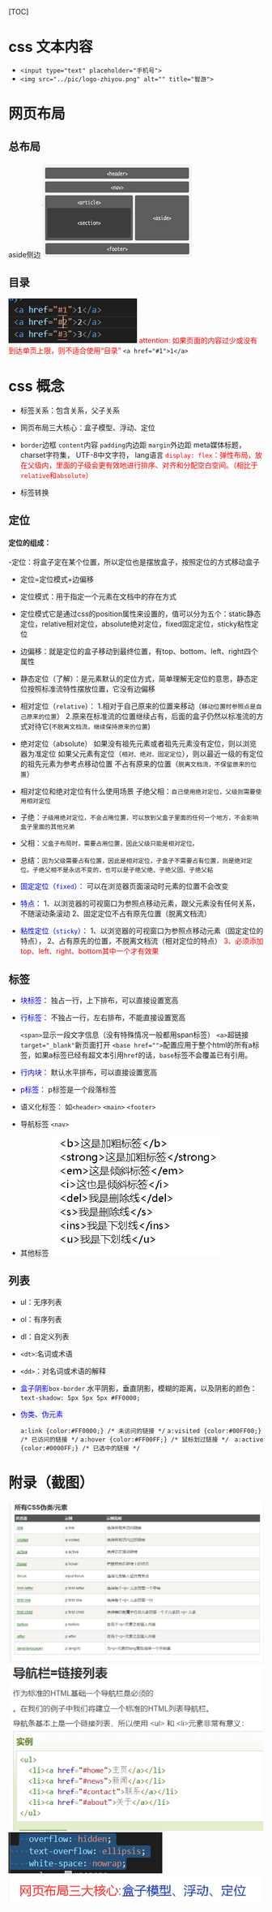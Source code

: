 [TOC]



# css 文本内容
- `<input type="text" placeholder="手机号">`
- `<img src="../pic/logo-zhiyou.png" alt="" title="智游">`
# 网页布局
## 总布局
  aside侧边
![布局](2022-09-06-14-59-36.png)
## 目录
![目录](2022-09-06-16-06-11.png)
<font color="red">attention:
    如果页面的内容过少或没有到达单页上限，则不适合使用“目录”</font>
  `<a href="#1">1</a>`




# css 概念
- 标签关系：包含关系，父子关系
- 网页布局三大核心：盒子模型、浮动、定位
- `border`边框 `content`内容 `padding`内边距 `margin`外边距
  meta媒体标题，
  charset字符集，
  UTF-8中文字符，
  lang语言
  <font color='red'>
  `display: flex`：弹性布局，放在父级内，里面的子级会更有效地进行排序、对齐和分配空白空间。（相比于`relative`和`absolute`）
  </font>


- 标签转换
## 定位
#### 定位的组成：
-定位：将盒子定在某个位置，所以定位也是摆放盒子，按照定位的方式移动盒子
- 定位=定位模式+边偏移
- 定位模式：用于指定一个元素在文档中的存在方式
- 定位模式它是通过css的position属性来设置的，值可以分为五个：static静态定位，relative相对定位，absolute绝对定位，fixed固定定位，sticky粘性定位

- 边偏移：就是定位的盒子移动到最终位置，有top、bottom、left、right四个属性

- 静态定位（了解）：是元素默认的定位方式，简单理解无定位的意思，静态定位按照标准流特性摆放位置，它没有边偏移
- 相对定位（`relative`）：
  1.相对于自己原来的位置来移动（`移动位置时参照点是自己原来的位置`）
  2.原来在标准流的位置继续占有，后面的盒子仍然以标准流的方式对待它(`不脱离文档流，继续保持原来的位置`)
- 绝对定位（absolute）
  如果没有祖先元素或者祖先元素没有定位，则以浏览器为准定位
  如果父元素有定位（`相对、绝对、固定定位`），则以最近一级的有定位的祖先元素为参考点移动位置
  不占有原来的位置（`脱离文档流，不保留原来的位置`）
- 相对定位和绝对定位有什么使用场景
  子绝父相：`自己使用绝对定位，父级则需要使用相对定位`
- 子绝：`子级用绝对定位，不会占用位置，可以放到父盒子里面的任何一个地方，不会影响盒子里面的其他兄弟`
- 父相：`父盒子布局时，需要占用位置，因此父级只能是相对定位。`
- 总结：`因为父级需要占有位置，因此是相对定位，子盒子不需要占有位置，则是绝对定位。子绝父相不是永远不变的，也可以是子绝父绝、子绝父固、子绝父粘`
  
- <font color='blue'>固定定位（`fixed`）：</font>
  可以在浏览器页面滚动时元素的位置不会改变
- <font color='blue'>特点：</font>
  1、以浏览器的可视窗口为参照点移动元素，跟父元素没有任何关系，不随滚动条滚动
  2、固定定位不占有原先位置（脱离文档流）

- <font color='blue'>粘性定位（`sticky`）：</font>
  1、以浏览器的可视窗口为参照点移动元素（固定定位的特点），
  2、占有原先的位置，不脱离文档流（相对定位的特点）
  <font color='red'>3、必须添加top、left、right、bottom其中一个才有效果</font>


## 标签
- <font color='blue'>块标签：</font>
  独占一行，上下排布，可以直接设置宽高
- <font color='blue'>行标签：</font>
  不独占一行，左右排布，不能直接设置宽高

  `<span>`显示一段文字信息（没有特殊情况一般都用span标签）
  `<a>`超链接   `target="_blank"`新页面打开
  `<base href="">`配置应用于整个html的所有a标签，如果a标签已经有超文本引用`href`的话，`base`标签不会覆盖已有引用。


- <font color='blue'>行内块：</font>
  默认水平排布，可以直接设置宽高
- <font color='blue'>p标签：</font>
  p标签是一个段落标签
- 语义化标签：
  如`<header>` `<main>` `<footer>`
- 导航标签
  `<nav>`
- 其他标签
  ![标签](2022-09-06-16-17-40.png)

## 列表
- ul：无序列表
- ol：有序列表
- dl：自定义列表
- `<dt>`:名词或术语
- `<dd>`：对名词或术语的解释
  <dl>
      <dt>
      <dd></dd>
      <dd></dd>
      </dt>
   </dl>



- <font color='blue'>盒子阴影</font>`box-border`
  水平阴影，垂直阴影，模糊的距离，以及阴影的颜色：
  `text-shadow: 5px 5px 5px #FF0000;`

- <font color='blue'>伪类、伪元素</font>

  `a:link {color:#FF0000;} /* 未访问的链接 */`
  `a:visited {color:#00FF00;} /* 已访问的链接 */`
  `a:hover {color:#FF00FF;} /* 鼠标划过链接 */`
  ` a:active {color:#0000FF;} /* 已选中的链接 */`



# 附录（截图）

![所有伪元素](2022-09-06-09-55-14.png)
![导航栏规范](2022-09-06-09-57-09.png)
![文本溢出的处理](2022-09-06-10-20-11.png)
![网页布局三大核心](2022-09-06-14-33-03.png)


<font color='blue'></font>